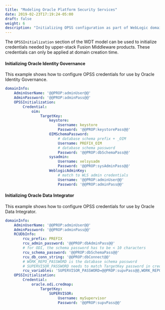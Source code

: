 ```yaml
---
title: "Modeling Oracle Platform Security Services"
date: 2019-02-23T17:19:24-05:00
draft: false
weight: 6
description: "Initializing OPSS configuration as part of WebLogic domain creation."
---
```



The `OPSSInitialization` section of the WDT model can be used to 
initialize credentials needed by upper-stack Fusion Middleware products. These credentials can only be applied at domain creation time.

#### Initializing Oracle Identity Governance

This example shows how to configure OPSS credentials for use by Oracle Identity Governance. 

```yaml
domainInfo:
    AdminUserName: '@@PROP:adminUser@@'
    AdminPassword: '@@PROP:adminPass@@'
    OPSSInitialization:
        Credential:
            oim:
                TargetKey:
                    keystore:
                        Username: keystore
                        Password: '@@PROP:keystorePass@@'
                    OIMSchemaPassword:
                        # database schema prefix + _OIM
                        Username: PREFIX_OIM
                        # database schema password
                        Password: '@@PROP:dbSchemaPass@@'
                    sysadmin:
                        Username: xelsysadm
                        Password: '@@PROP:sysAdminPass@@'
                    WeblogicAdminKey:
                        # match to WLS admin credentials
                        Username: '@@PROP:adminUser@@'
                        Password: '@@PROP:adminPass@@'
```

#### Initializing Oracle Data Integrator

This example shows how to configure OPSS credentials for use by Oracle Data Integrator. 

```yaml
domainInfo:
    AdminUserName: '@@PROP:adminUser@@'
    AdminPassword: '@@PROP:adminPass@@'
    RCUDbInfo:
        rcu_prefix: PREFIX
        rcu_admin_password: '@@PROP:dbAdminPass@@'
        # for ODI, the schema password has to be < 10 characters
        rcu_schema_password: '@@PROP:dbSchemaPass@@'
        rcu_db_conn_string: '@@PROP:dbConnect@@'
        # WORK_REPO_PASSWORD is the database schema password
        # SUPERVISOR_PASSWORD needs to match TargetKey password in credential
        rcu_variables: 'SUPERVISOR_PASSWORD=@@PROP:supvPass@@,WORK_REPO_PASSWORD=@@PROP:dbSchemaPass@@,WORK_REPOSITORY_TYPE=D,WORK_REPO_NAME=WORKREP,ENCRYPTION_ALGORITHM=AES-128'
    OPSSInitialization:
        Credential:
            oracle.odi.credmap:
                TargetKey:
                    SUPERVISOR:
                        Username: mySupervisor
                        Password: '@@PROP:supvPass@@'
```